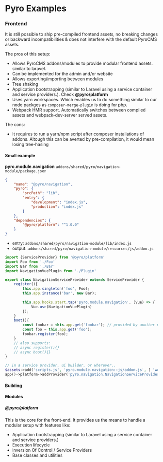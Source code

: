 # Pyro Examples

### Frontend
It is still possible to ship pre-compiled frontend assets, no breaking changes or backward incompatibilities & does not interfere with the default PyroCMS assets.

The pros of this setup:
- Allows PyroCMS addons/modules to provide modular frontend assets. similar to laravel.
- Can be implemented for the admin and/or website
- Allows exporting/importing between modules
- Tree shaking
- Application bootstrapping (similar to Laravel using a service container and service providers.). Check **@pyro/platform**
- Uses yarn workspaces. Which enables us to do something similar to our node packges as `composer-merge-plugin` is doing for php.
- Webpack HMR support. Automatically switches between compiled assets and webpack-dev-server served assets.

The cons:
- It requires to run a yarn/npm script after composer installations of addons. Altough this can be averted by pre-compilation, it would mean losing tree-hasing


#### Small example
**pyro.module.navigation**
`addons/shared/pyro/navigation-module/package.json`
```json
{
    "name": "@pyro/navigation",
    "pyro": {
        "srcPath": "lib",
        "entry": {
            "development": "index.js",
            "production": "index.js"
        }
    },
    "dependencies": {
        "@pyro/platform": "^1.0.0"
    }
}
```

- entry: `addons/shared/pyro/navigation-module/lib/index.js`
- output: `addons/shared/pyro/navigation-module/resources/js/addon.js`
```ts
import {ServiceProvider} from '@pyro/platform'
import Foo from './Foo'
import Bar from './Bar'
import NavigationVuePlugin from './Plugin'

export class NavigationServiceProvider extends ServiceProvider {
    register(){
        this.app.singleton('foo', Foo);
        this.app.instance('bar', new Bar);
        
        this.app.hooks.start.tap('pyro.module.navigation', (Vue) => {
            Vue.use(NavigationVuePlugin)
        });
    }
    boot(){
        const foobar = this.app.get('foobar'); // provided by another module's ServiceProvider
        const foo = this.app.get('foo'); 
        foobar.register(foo);
    }
    // also supports:
    // async register(){} 
    // async boot(){}
}
```
```php
// In a service provider, ui builder, or wherever..
$assets->add('scripts.js', 'pyro.module.navigation::js/addon.js', [ 'webpack:navigation:scripts' ]);
app()->platform->addProvider('pyro.navigation.NavigationServiceProvider'); // adds the js service provider to the `Application` inside a view with js script  
```

#### Building


#### Modules

##### @pyro/platform
This is the core for the front-end. It provides us the means to handle a modular setup with features like:
- Application bootstrapping (similar to Laravel using a service container and service providers.)
- Execution lifecycle
- Inversion Of Control / Service Providers
- Base classes and utilities